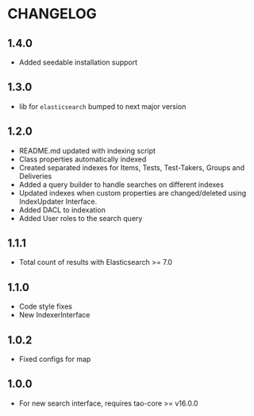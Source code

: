 CHANGELOG
=========

1.4.0
-----
- Added seedable installation support 

1.3.0
-----
- lib for `elasticsearch` bumped to next major version

1.2.0
-----
- README.md updated with indexing script
- Class properties automatically indexed
- Created separated indexes for Items, Tests, Test-Takers, Groups and Deliveries
- Added a query builder to handle searches on different indexes
- Updated indexes when custom properties are changed/deleted using IndexUpdater Interface.
- Added DACL to indexation
- Added User roles to the search query

1.1.1
-----
- Total count of results with Elasticsearch >= 7.0

1.1.0
-----
- Code style fixes
- New IndexerInterface

1.0.2
-----
- Fixed configs for map

1.0.0
-----
- For new search interface, requires tao-core >= v16.0.0
